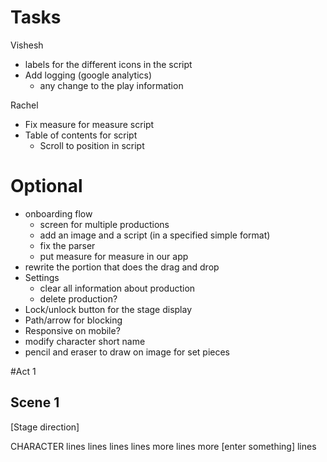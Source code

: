 Tasks
=========

Vishesh

* labels for the different icons in the script
* Add logging (google analytics)
  * any change to the play information

Rachel
* Fix measure for measure script
* Table of contents for script
  * Scroll to position in script

Optional
============

* onboarding flow
  * screen for multiple productions
  * add an image and a script (in a specified simple format)
  * fix the parser
  * put measure for measure in our app
* rewrite the portion that does the drag and drop
* Settings
  * clear all information about production
  * delete production?
* Lock/unlock button for the stage display
* Path/arrow for blocking
* Responsive on mobile?
* modify character short name
* pencil and eraser to draw on image for set pieces


#Act 1

## Scene 1

[Stage direction]

CHARACTER
lines lines lines lines
more lines more [enter something] lines
